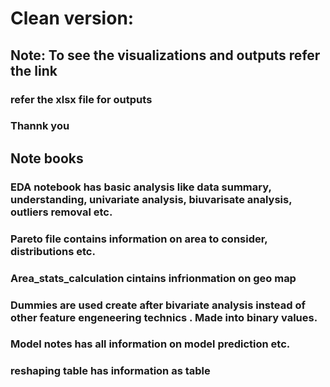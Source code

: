 # Clean version:
## Note: To see the visualizations and outputs refer the link
### refer the xlsx file for outputs
### Thannk you
## Note books
### EDA notebook has basic analysis like data summary, understanding, univariate analysis, biuvarisate analysis, outliers removal etc.
### Pareto file contains information on area to consider, distributions etc.
### Area_stats_calculation cintains infrionmation on geo map
### Dummies are used create after bivariate analysis instead of other feature engeneering technics . Made into binary values.
### Model notes has all information on model prediction etc.
### reshaping table has information as table

